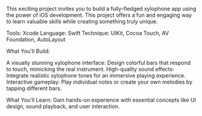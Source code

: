 This exciting project invites you to build a fully-fledged xylophone app using the power of iOS development.
This project offers a fun and engaging way to learn valuable skills while creating something truly unique.

Tools: Xcode
Language: Swift
Technique: UIKit, Cocoa Touch, AV Foundation, AutoLayout

What You'll Build:

A visually stunning xylophone interface:
    Design colorful bars that respond to touch, mimicking the real instrument.
High-quality sound effects: 
    Integrate realistic xylophone tones for an immersive playing experience.
Interactive gameplay: 
    Play individual notes or create your own melodies by tapping different bars.

What You'll Learn:
     Gain hands-on experience with essential concepts like UI design, sound playback, and user interaction.
